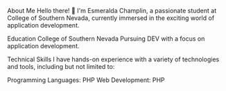About Me Hello there! 👋 I'm Esmeralda Champlin, a passionate student at College of Southern Nevada, currently immersed in the exciting world of application development.

 Education College of Southern Nevada Pursuing DEV with a focus on application development.

 Technical Skills I have hands-on experience with a variety of technologies and tools, including but not limited to:

Programming Languages: PHP Web Development: PHP
